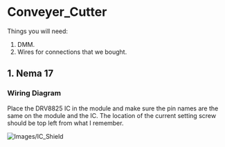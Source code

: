 # Conveyer_Cutter
Things you will need:
1. DMM.
2. Wires for connections that we bought.

## 1. Nema 17
### Wiring Diagram
Place the DRV8825 IC in the module and make sure the pin names are the same on the module and the IC. The location of the current setting
screw should be top left from what I remember.

![Images/IC_Shield](IC-Shield.JPG)
